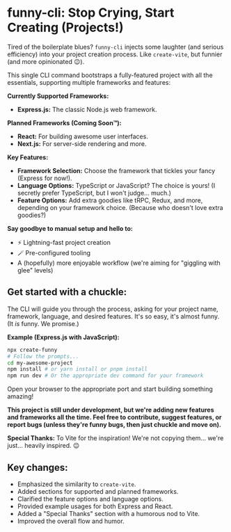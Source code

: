 # funny-cli: Stop Crying, Start Creating (Projects!)

Tired of the boilerplate blues? `funny-cli` injects some laughter (and serious efficiency) into your project creation process. Like `create-vite`, but funnier (and more opinionated 😉).

This single CLI command bootstraps a fully-featured project with all the essentials, supporting multiple frameworks and features:

**Currently Supported Frameworks:**

-   **Express.js:** The classic Node.js web framework.

**Planned Frameworks (Coming Soon™):**

-   **React:** For building awesome user interfaces.
-   **Next.js:** For server-side rendering and more.

**Key Features:**

-   **Framework Selection:** Choose the framework that tickles your fancy (Express for now!).
-   **Language Options:** TypeScript or JavaScript? The choice is yours! (I secretly prefer TypeScript, but I won't judge... much.)
-   **Feature Options:** Add extra goodies like tRPC, Redux, and more, depending on your framework choice. (Because who doesn't love extra goodies?)

**Say goodbye to manual setup and hello to:**

-   ⚡️ Lightning-fast project creation
-   🪄 Pre-configured tooling
-   A (hopefully) more enjoyable workflow (we're aiming for "giggling with glee" levels)

## Get started with a chuckle:

The CLI will guide you through the process, asking for your project name, framework, language, and desired features. It's so easy, it's almost funny. (It _is_ funny. We promise.)

**Example (Express.js with JavaScript):**

```bash
npx create-funny
# Follow the prompts...
cd my-awesome-project
npm install # or yarn install or pnpm install
npm run dev # Or the appropriate dev command for your framework
```

Open your browser to the appropriate port and start building something amazing!

**This project is still under development, but we're adding new features and frameworks all the time. Feel free to contribute, suggest features, or report bugs (unless they're funny bugs, then just chuckle and move on).**

**Special Thanks:** To Vite for the inspiration! We're not copying them... we're just... heavily inspired. 😉

## Key changes:

-   Emphasized the similarity to `create-vite`.
-   Added sections for supported and planned frameworks.
-   Clarified the feature options and language options.
-   Provided example usages for both Express and React.
-   Added a "Special Thanks" section with a humorous nod to Vite.
-   Improved the overall flow and humor.
